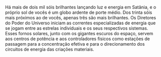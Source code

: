﻿Há mais de dois mil sóis brilhantes lançando luz e energia em Satânia, e o próprio sol de vocês é um globo ardente de porte médio. Dos trinta sóis mais próximos ao de vocês, apenas três são mais brilhantes. Os Diretores do Poder do Universo iniciam as correntes especializadas de energia que se jogam entre as estrelas individuais e os seus respectivos sistemas. Esses fornos solares, junto com os gigantes escuros do espaço, servem aos centros de potência e aos controladores físicos como estações de passagem para a concentração efetiva e para o direcionamento dos circuitos de energia das criações materiais.